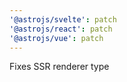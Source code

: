 ```yaml
---
'@astrojs/svelte': patch
'@astrojs/react': patch
'@astrojs/vue': patch
---
```


Fixes SSR renderer type
